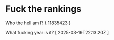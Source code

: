 # Fuck the rankings

Who the hell am I?
{ 11835423 }

What fucking year is it?
[ 2025-03-19T22:13:20Z ]
